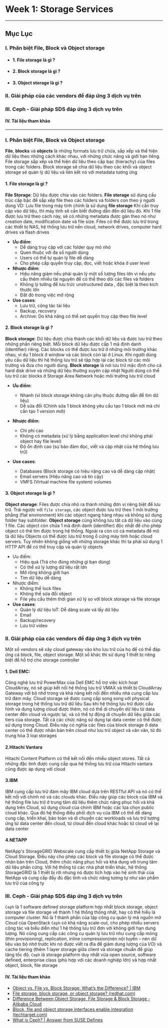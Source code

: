 # Week 1: Storage Services
---
## **Mục Lục**

### I. Phân biệt File, Block và Object storage
- #### 1. File storage là gì ?
- #### 2. Block storage là gì ?
- #### 3. Object storage là gì ?

### II. Giải pháp của các vendors để đáp ứng 3 dịch vụ trên 

### III. Ceph - Giải pháp SDS đáp ứng 3 dịch vụ trên
#### IV. Tài liệu tham khảo


---
### I. Phân biệt File, Block và Object storage
**File**, **blocks** và **objects** là những formats lưu trữ chứa, sắp xếp và thể hiện dữ liệu theo những cách khác nhau, với những chức năng và giới hạn tiêng. File storage sắp xếp và thể hiện dữ liệu theo cấp bạc (hierachy) của files trong các folders. Block storage sẽ chia dữ liệu theo các khối và object storage sẽ quản lý dữ liệu và liên kết nó với metadata tương ứng
#### 1. File storage là gì ?
**File Storage**: Dữ liệu được chia vào các folders. **File storage** sử dụng cấu trúc cấp bậc để sắp xếp file theo các folders và folders con theo ý người dùng
VD: Lưu file trong máy tính chính là sử dụng **file storage**
Khi cần truy cập vào dữ liệu, thì máy tính sẽ cần biết đường dẫn đến dữ liệu đó. Khi 1 file được lưu trữ theo cách này, sẽ có những metadata được gán theo nó như creation date, modification date và file size.
Files có thể được lưu trữ trong các thiết bị NAS, hệ thống lưu trữ nền cloud, network drives, computer hard drives và flash drives
- **Ưu điểm**:
   - Dễ dàng truy cập với các folder quy mô nhỏ
   - Quen thuộc với đa số người dùng
   - Users có thể tự quản lý file dễ dàng
  -	Cho phép cấp quyền truy cập, đọc, viết hoặc khóa ở user level
-	**Nhược điểm**:
    - Hiệu năng giảm nếu phải quản lý một số lượng files lớn vì nếu yêu cầu thêm nhiều tài nguyên để có thể theo dõi các files và folders
    - Không lý tưởng để lưu trức unstructured data , đặc biệt là theo kích thước lớn
    - Đắt đỏ trong việc mở rộng 
- **Use cases**:
   - Lưu trữ, cộng tác tài liệu
   - Backup, recovery
   - Archive: Do khả năng có thể set quyền truy cập theo file level

#### 2. Block storage là gì ?
**Block storage**: Dữ liệu được chia thành các khối dữ liệu và được lưu trữ theo những phần riêng biệt. Mỗi block dữ liệu được cấp 1 mã định danh (identifier) riêng. Các blocks có thể được lưu trữ ở những môi trường khác nhau, ví dụ 1 block ở window và các block còn lại ở Linux. Khi người dùng yêu cầu dữ liệu thì hệ thống lưu trữ sẽ tập hợp lại các block từ các môi trường và đưa cho người dùng.
**Block storage** là nơi lưu trữ mặc định cho cả hard disk drive và những dữ liệu thường xuyên cập nhật
Người dùng có thể lưu trữ các blocks ở Storage Area Network hoặc môi trường lưu trữ cloud
-	**Ưu điểm**:
    - Nhanh (vì block storage không cân phụ thuộc đường dẫn để tìm dữ liệu)
    - Dễ sửa đổi (Chỉnh sửa 1 block không yêu cầu tạo 1 block mới mà chỉ cần tạo 1 version mới)
-	**Nhược điểm**:
    - Chi phí cao
    - Không có metadata (xử lý bằng application level chứ không phải object hay file level)
    - Độ ổn định cao (sự bảo đảm đọc, viết và cập nhật của hệ thống lưu trữ)

- **Use cases**:
   - Databases (Block storage có hiệu nặng cao và dễ dàng cập nhật(
   - Email servers (Hiệu năng cao và tin cậy)
   - VMFS (Virtual machine file system) volumes
   
#### 3. Object storage là gì ?
**Object storage**: Files được chia nhỏ ra thành những đơn vị riêng biệt để lưu trữ. Trái ngược với `file storage`, các object được lưu trữ theo 1 môi trường phẳng (flat environment) khi các object ngang hàng nhau và không sử dụng folder hay subfolder. **Object storage** cũng không lưu tất cả dữ liệu vào cùng 1 file. Các object còn chứa 1 mã định danh (identifier) độc nhất để cho phép object có thẻ tìm được trong hệ thống. Ngoài ra còn có cả metadata để mô tả dữ liệu
Objects có thể được lưu trữ trong ổ cứng máy tính hoặc cloud servers. Tuy nhiên không giống với những storage khác thì ta phải sử dụng 1 HTTP API để có thể truy cập và quản lý objects
-	Uu điểm:
    - Hiệu quả (Trả cho đúng những gì bạn dùng)
    - Có thể xử lý lượng dữ liệu rất lớn
    - Mở rộng không giới hạn
    - Tìm dữ liệu dễ dàng
-	Nhược điểm:
    - Không thể lock files 
    - Không thể sửa đổi object
    - File yêu cầu thêm thời gian xử lý so với block storage và file storage
- **Use cases**:
   - Quản lý dữ liệu IoT: Dễ dàng scale và lấy dữ liệu
   - Email
   - Backup/recovery
   - Lưu trữ video
### II. Giải pháp của các vendors để đáp ứng 3 dịch vụ trên
Một số vendors sẽ xây cloud gateway vào kho lưu trữ của họ để có thể đáp ứng cả block, file, object storage. Một số khác thì sử dụng 1 thiết bị riêng biệt để hỗ trợ cho storage controller
#### 1. Dell EMC:
Công nghệ lưu trữ PowerMax của Dell EMC hỗ trợ việc kích hoạt CloudArray, nó sẽ giúp kết nối hệ thống lưu trữ VMAX và thiết bị CloudArray Gateway với bộ nhớ trong và khả năng kết nối đến nhiều nhà cung cấp lưu trữ đám mây. Cloud storage sẽ được cung cấp song song với physical storage trong hệ thống lưu trữ dữ liệu
Sau khi hệ thống lưu trữ được cấu hình và dung lượng cloud được thêm, nó có thể di chuyển dữ liệu từ data center đến cloud và ngược lại, và có thể tự động di chuyển dữ liệu giữa các tiers của storage. Tất cả các chức năng sử dụng tại data center có thể được sử dụng trong Cloud. Điều này có nghĩa các files của block storage ở data center có thể được nhân bản trên cloud như lưu trữ object và vân vân, từ đó trung hòa 3 loại storages
#### 2.Hitachi Vantara
Hitachi Content Platform có thể kết nối đến nhiều object stores. Tất cả những đặc tính được cung cấp qua hệ thống lưu trữ của Hitachi vantara cũng được áp dụng với cloud
#### 3.IBM
IBM cung cấp lưu trữ đám mây IBM cloud dựa trên RESTful API và nó có thể kết nối với chính nó và các clouds khác. Điều này giúp các block của IBM và hệ thống file lưu trữ ở trung tâm dữ liệu thêm chức năng phục hồi và khả dụng trên Cloud, sử dụng cloud của chính IBM hoặc các lựa chọn public cloud khác. Qua đó hệ thống điều phối dịch vụ của IBM có thể dễ dàng cung cấp, triển khai, bảo toàn và di chuyển các workloads và lưu trữ tương ứng từ data center đến cloud, từ cloud đến cloud khác hoặc từ cloud về lại data center
#### 4.NETAPP
NetApp's StorageGRID Webscale cung cấp thiết bị giữa NetApp Storage và Cloud Storage. Điều này cho phép các block và file storage có thể được nhân bản trên Cloud, thêm chức năng phục hồi và khả dụng với trung tâm dữ liệu phần cứng.
Với hệ thống từ các nhà phát triển khác, hệ thống StorageGRID là 1 thiết bị rời nhưng nó được tích hợp vào hệ sinh thái của NetApp và cung cấp đầy đủ đặc tính và chức năng tương tự như sản phẩm lưu trữ của công ty

### III. Ceph - Giải pháp SDS đáp ứng 3 dịch vụ trên
`Ceph` là 1 software defined storage platform hợp nhất block storage, object storage và file storage về thành 1 hệ thống thống nhất, hay có thể hiểu là computer cluster. Nó là 1 thành phần của tập công cụ quản lý mã nguồn mở Cloud của OpenStack
`Ceph` có khả năng scale-out, cho phép nhiều servers cộng tác và biểu diễn như 1 hệ thống lưu trữ đơn với không giới hạn dung lượng. Nó cũng cung cấp các công cụ quản lý lưu trữ như cung cấp mỏng (thin provisioning), replication, inline compression(nén nội tuyến – nén dữ liệu vào bộ nhớ trước khi nó được viết ra đĩa để giảm dung lượng của I/O) và cache tiering (thêm 1 layer storage giữa client và storage chuẩn để giúp tăng tốc độ. `Ceph` là storage platform duy nhất vừa open source, software defined, enterprise class (phù hợp với các doanh nghiệp lớn) và hợp nhất object, block, file storage

#### IV. Tài liệu tham khảo
- [Object vs. File vs. Block Storage: What’s the Difference? | IBM](https://www.ibm.com/cloud/blog/object-vs-file-vs-block-storage)
- [File storage, block storage, or object storage? (redhat.com)](https://www.redhat.com/en/topics/data-storage/file-block-object-storage)
- [Difference Between Object Storage, File Storage & Block Storage - Alibaba Cloud](https://www.alibabacloud.com/knowledge/difference-between-object-storage-file-storage-block-storage)
- [Block, file and object storage interfaces enable integration (techtarget.com)](https://www.techtarget.com/searchstorage/feature/Block-file-and-object-storage-interfaces-enable-integration)
- [What is Ceph? | Answer from SUSE Defines](https://www.suse.com/suse-defines/definition/ceph/)



